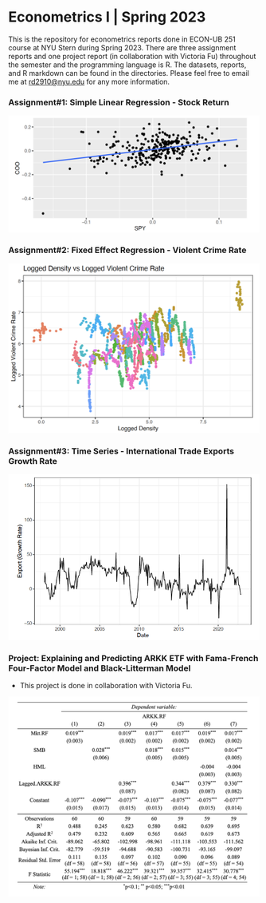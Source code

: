 # Econometrics I | Spring 2023
This is the repository for econometrics reports done in ECON-UB 251 course at NYU Stern during Spring 2023. There are three assignment reports and one project report (in collaboration with Victoria Fu) throughout the semester and the programming language is R. The datasets, reports, and R markdown can be found in the directories. Please feel free to email me at rd2910@nyu.edu for any more information.

### Assignment#1: Simple Linear Regression - Stock Return

<img width="600" alt="ass1.png" src="https://github.com/ruoheng-du/econometrics-reports/raw/main/assets/ass1.png">


### Assignment#2: Fixed Effect Regression - Violent Crime Rate

<img width="600" alt="ass2.png" src="https://github.com/ruoheng-du/econometrics-reports/raw/main/assets/ass2.png">


### Assignment#3: Time Series - International Trade Exports Growth Rate

<img width="600" alt="ass3.png" src="https://github.com/ruoheng-du/econometrics-reports/raw/main/assets/ass3.png">


### Project: Explaining and Predicting ARKK ETF with Fama-French Four-Factor Model and Black-Litterman Model
* This project is done in collaboration with Victoria Fu.

<img width="600" alt="BLM" src="https://github.com/ruoheng-du/econometrics-reports/raw/main/assets/BLM.png">

